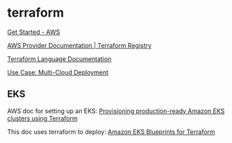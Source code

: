 # terraform

[Get Started - AWS](https://developer.hashicorp.com/terraform/tutorials/aws-get-started)

[AWS Provider Documentation | Terraform Registry](https://registry.terraform.io/providers/hashicorp/aws/latest/docs)

[Terraform Language Documentation](https://developer.hashicorp.com/terraform/language)

[Use Case: Multi-Cloud Deployment](https://www.terraform.io/use-cases/multi-cloud-deployment)

## EKS

AWS doc for setting up an EKS: [Provisioning production-ready Amazon EKS clusters using Terraform](https://docs.aws.amazon.com/prescriptive-guidance/latest/containers-provision-eks-clusters-terraform/welcome.html)

This doc uses terraform to deploy: [Amazon EKS Blueprints for Terraform](https://aws-ia.github.io/terraform-aws-eks-blueprints/v4.24.0/)
